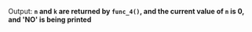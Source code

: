 Output: **`n` and `k` are returned by `func_4()`, and the current value of `n` is 0, and 'NO' is being printed**